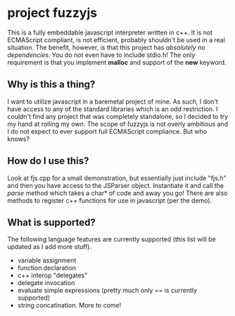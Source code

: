# project fuzzyjs
This is a fully embeddable javascript interpreter written in c++. It is not ECMAScript compliant, is not efficient, probably shouldn't be used in a real situation. The benefit, however, is that this project has _absolutely no dependencies._ You do not even have to include stdio.h! The only requirement is that you implement **malloc** and support of the **new** keyword.

## Why is this a thing?
I want to utilize javascript in a baremetal project of mine. As such, I don't have access to any of the standard libraries which is an odd restriction. I couldn't find any project that was completely standalone, so I decided to try my hand at rolling my own. The scope of fuzzyjs is not overly ambitious and I do not expect to ever support full ECMAScript compliance. But who knows?

## How do I use this?
Look at fjs.cpp for a small demonstration, but essentially just include "fjs.h" and then you have access to the JSParser object. Instantiate it and call the _parse_ method which takes a char* of code and away you go! There are also methods to register c++ functions for use in javascript (per the demo).

## What is supported?
The following language features are currently supported (this list will be updated as I add more stuff).

- variable assignment
- function declaration
- c++ interop "delegates"
- delegate invocation
- evaluate simple expressions (pretty much only == is currently supported)
- string concatination.
More to come!


